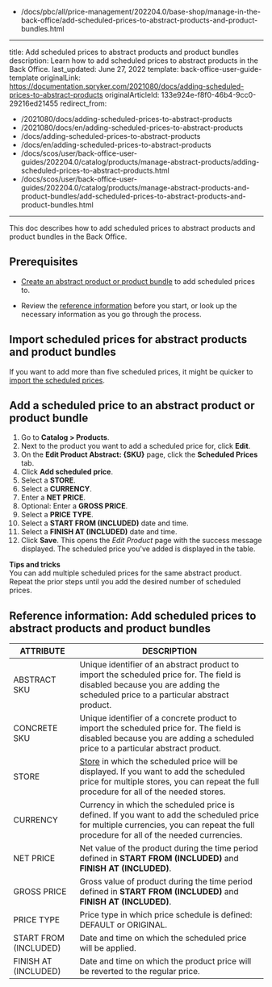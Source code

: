   - /docs/pbc/all/price-management/202204.0/base-shop/manage-in-the-back-office/add-scheduled-prices-to-abstract-products-and-product-bundles.html
---
title: Add scheduled prices to abstract products and product bundles
description: Learn how to add scheduled prices to abstract products in the Back Office.
last_updated: June 27, 2022
template: back-office-user-guide-template
originalLink: https://documentation.spryker.com/2021080/docs/adding-scheduled-prices-to-abstract-products
originalArticleId: 133e924e-f8f0-46b4-9cc0-29216ed21455
redirect_from:
  - /2021080/docs/adding-scheduled-prices-to-abstract-products
  - /2021080/docs/en/adding-scheduled-prices-to-abstract-products
  - /docs/adding-scheduled-prices-to-abstract-products
  - /docs/en/adding-scheduled-prices-to-abstract-products
  - /docs/scos/user/back-office-user-guides/202204.0/catalog/products/manage-abstract-products/adding-scheduled-prices-to-abstract-products.html
  - /docs/scos/user/back-office-user-guides/202204.0/catalog/products/manage-abstract-products-and-product-bundles/add-scheduled-prices-to-abstract-products-and-product-bundles.html
---

This doc describes how to add scheduled prices to abstract products and product bundles in the Back Office.

## Prerequisites

* [Create an abstract product or product bundle](/docs/pbc/all/product-information-management/{{site.version}}/base-shop/manage-in-the-back-office/products/manage-abstract-products-and-product-bundles/create-abstract-products-and-product-bundles.html) to add scheduled prices to.

* Review the [reference information](#reference-information-add-scheduled-prices-to-abstract-products-and-product-bundles) before you start, or look up the necessary information as you go through the process.

## Import scheduled prices for abstract products and product bundles

If you want to add more than five scheduled prices, it might be quicker to [import the scheduled prices](/docs/pbc/all/price-management/{{site.version}}/base-shop/manage-in-the-back-office/create-scheduled-prices.html).

## Add a scheduled price to an abstract product or product bundle

1. Go to **Catalog&nbsp;<span aria-label="and then">></span> Products**.
2. Next to the product you want to add a scheduled price for, click **Edit**.
3. On the **Edit Product Abstract: {SKU}** page, click the **Scheduled Prices** tab.
4. Click **Add scheduled price**.
5. Select a **STORE**.
6. Select a **CURRENCY**.
7. Enter a **NET PRICE**.
8. Optional: Enter a **GROSS PRICE**.
9. Select a **PRICE TYPE**.
10. Select a **START FROM (INCLUDED)** date and time.
11. Select a **FINISH AT (INCLUDED)** date and time.
12. Click **Save**.
    This opens the *Edit Product* page with the success message displayed. The scheduled price you've added is displayed in the table.

**Tips and tricks**
<br>You can add multiple scheduled prices for the same abstract product. Repeat the prior steps until you add the desired number of scheduled prices.


## Reference information: Add scheduled prices to abstract products and product bundles

| ATTRIBUTE | DESCRIPTION |
| --- | --- |
| ABSTRACT SKU | Unique identifier of an abstract product to import the scheduled price for. The field is disabled because you are adding the scheduled price to a particular abstract product. |
| CONCRETE SKU | Unique identifier of a concrete product to import the scheduled price for. The field is disabled because you are adding a scheduled price to a particular abstract product. |
| STORE | [Store](/docs/scos/dev/tutorials-and-howtos/howtos/howto-set-up-multiple-stores.html) in which the scheduled price will be displayed. If you want to add the scheduled price for multiple stores, you can repeat the full procedure for all of the needed stores.  |
| CURRENCY | Currency in which the scheduled price is defined. If you want to add the scheduled price for multiple currencies, you can repeat the full procedure for all of the needed currencies.  |
| NET PRICE | Net value of the product during the time period defined in **START FROM (INCLUDED)** and **FINISH AT (INCLUDED)**. |
| GROSS PRICE |Gross value of product during the time period defined in **START FROM (INCLUDED)** and **FINISH AT (INCLUDED)**.  |
| PRICE TYPE |  Price type in which price schedule is defined: DEFAULT or ORIGINAL.|
| START FROM (INCLUDED) | Date and time on which the scheduled price will be applied. |
| FINISH AT (INCLUDED) | Date and time on which the product price will be reverted to the regular price. |
